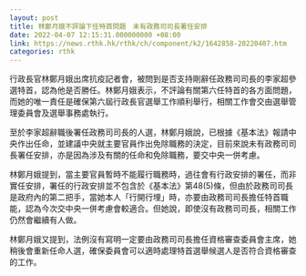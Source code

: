 ```yaml
---
layout: post
title: 林鄭月娥不評論下任特首問題　未有政務司司長署任安排
date: 2022-04-07 12:15:31.000000000 +08:00
link: https://news.rthk.hk/rthk/ch/component/k2/1642858-20220407.htm
categories: rthk
---
```


行政長官林鄭月娥出席抗疫記者會，被問到是否支持剛辭任政務司司長的李家超參選特首，認為他是否勝任。林鄭月娥表示，不評論有關第六任特首的各方面問題，而她的唯一責任是確保第六屆行政長官選舉工作順利舉行，相關工作會交由選舉管理委員會及選舉事務處執行。

至於李家超辭職後署任政務司司長的人選，林鄭月娥說，已根據《基本法》報請中央作出任命，並建議中央就主要官員作出免除職務的決定，目前來說未有政務司司長署任安排，亦是因為涉及有關的任命和免除職務，要交中央一併考慮。

林鄭月娥提到，當主要官員暫時不能履行職務時，過往會有行政安排的署任，而非實任安排，署任的行政安排並不包含於《基本法》第48(5)條，但由於政務司司長是政府內的第二把手，當她本人「行開行埋」時，亦要由政務司司長擔任特首職能，認為今次交中央一併考慮會較適合。但她說，即使沒有政務司司長，相關工作仍然會繼續有人做。

林鄭月娥又提到，法例沒有寫明一定要由政務司司長擔任資格審查委員會主席，她稍後會重新任命人選，確保委員會可以適時處理特首選舉候選人是否符合資格審查的工作。
